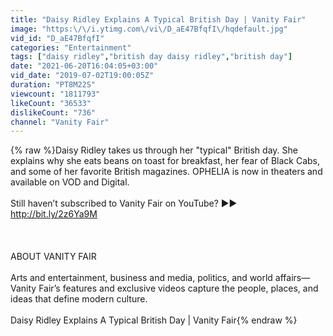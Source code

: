 ```yaml
---
title: "Daisy Ridley Explains A Typical British Day | Vanity Fair"
image: "https:\/\/i.ytimg.com\/vi\/D_aE47BfqfI\/hqdefault.jpg"
vid_id: "D_aE47BfqfI"
categories: "Entertainment"
tags: ["daisy ridley","british day daisy ridley","british day"]
date: "2021-06-20T16:04:05+03:00"
vid_date: "2019-07-02T19:00:05Z"
duration: "PT8M22S"
viewcount: "1811793"
likeCount: "36533"
dislikeCount: "736"
channel: "Vanity Fair"
---
```

{% raw %}Daisy Ridley takes us through her &quot;typical&quot; British day. She explains why she eats beans on toast for breakfast, her fear of Black Cabs, and some of her favorite British magazines. OPHELIA is now in theaters and available on VOD and Digital.<br /><br />Still haven’t subscribed to Vanity Fair on YouTube? ►► <a rel="nofollow" target="blank" href="http://bit.ly/2z6Ya9M">http://bit.ly/2z6Ya9M</a><br /><br /><br /><br />ABOUT VANITY FAIR<br /><br />Arts and entertainment, business and media, politics, and world affairs—Vanity Fair’s features and exclusive videos capture the people, places, and ideas that define modern culture. <br /><br />Daisy Ridley Explains A Typical British Day | Vanity Fair{% endraw %}
